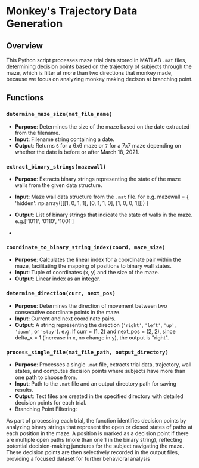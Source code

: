 # Monkey's Trajectory Data Generation 

## Overview
This Python script processes maze trial data stored in MATLAB `.mat` files, determining decision points based on the trajectory of subjects through the maze, which is filter at more than two directions that monkey made, because we focus on analyzing monkey making  decison at branching point. 

## Functions

### `determine_maze_size(mat_file_name)`
- **Purpose**: Determines the size of the maze based on the date extracted from the filename.
- **Input**: Filename string containing a date.
- **Output**: Returns `6` for a 6x6 maze or `7` for a 7x7 maze depending on whether the date is before or after March 18, 2021.

### `extract_binary_strings(mazewall)`
- **Purpose**: Extracts binary strings representing the state of the maze walls from the given data structure.
- **Input**: Maze wall data structure from the `.mat` file. for e.g. mazewall = {
    'hidden': np.array([[[1, 0, 1, 1],
                         [0, 1, 1, 0],
                         [1, 0, 0, 1]]])
}

- **Output**: List of binary strings that indicate the state of walls in the maze. e.g.['1011', '0110', '1001']

- 


### `coordinate_to_binary_string_index(coord, maze_size)`
- **Purpose**: Calculates the linear index for a coordinate pair within the maze, facilitating the mapping of positions to binary wall states.
- **Input**: Tuple of coordinates (x, y) and the size of the maze.
- **Output**: Linear index as an integer. 

### `determine_direction(curr, next_pos)`
- **Purpose**: Determines the direction of movement between two consecutive coordinate points in the maze.
- **Input**: Current and next coordinate pairs. 
- **Output**: A string representing the direction (`'right'`, `'left'`, `'up'`, `'down'`, or `'stay'`). e.g. If curr = (1, 2) and next_pos = (2, 2), since delta_x = 1 (increase in x, no change in y), the output is "right".

### `process_single_file(mat_file_path, output_directory)`
- **Purpose**: Processes a single `.mat` file, extracts trial data, trajectory, wall states, and computes decision points where subjects have more than one path to choose from.
- **Input**: Path to the `.mat` file and an output directory path for saving results.
- **Output**: Text files are created in the specified directory with detailed decision points for each trial.
- Branching Point Filtering:

As part of processing each trial, the function identifies decision points by analyzing binary strings that represent the open or closed states of paths at each position in the maze. A position is marked as a decision point if there are multiple open paths (more than one 1 in the binary string), reflecting potential decision-making junctures for the subject navigating the maze. These decision points are then selectively recorded in the output files, providing a focused dataset for further behavioral analysis

